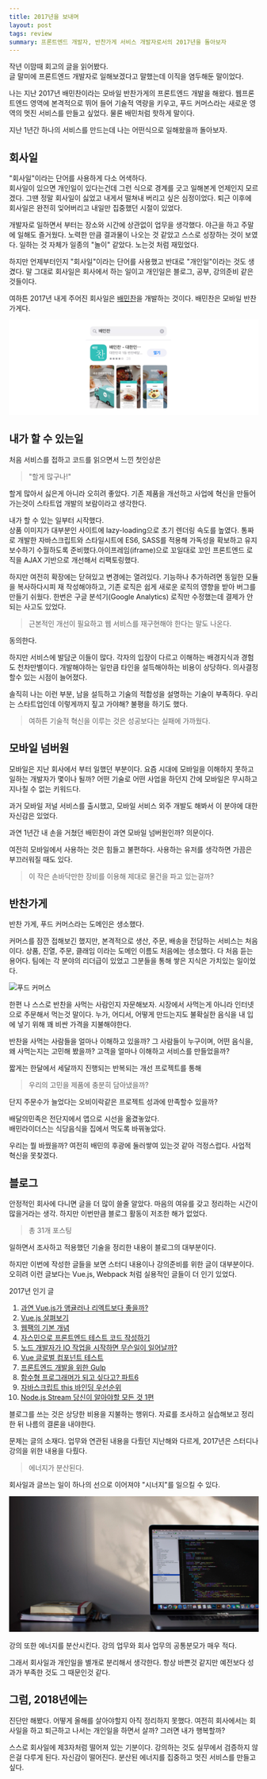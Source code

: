 ```yaml
---
title: 2017년을 보내며
layout: post
tags: review
summary: 프론트엔드 개발자, 반찬가게 서비스 개발자로서의 2017년을 돌아보자 
---
```


작년 이맘때 회고의 글을 읽어봤다.<br> 
글 말미에 프론트엔드 개발자로 일해보겠다고 말했는데 이직을 염두해둔 말이었다. 

나는 지난 2017년 배민찬이라는 모바일 반찬가게의 프론트엔드 개발을 해왔다. 웹프론트엔드 영역에 본격적으로 뛰어 들어 기술적 역량을 키우고, 푸드 커머스라는 새로운 영역의 멋진 서비스를 만들고 싶었다. 물론 배민처럼 핫하게 말이다.

지난 1년간 하나의 서비스를 만드는데 나는 어떤식으로 일해왔을까 돌아보자.

## 회사일

"회사일"이라는 단어를 사용하게 다소 어색하다.<br> 
회사일이 있으면 개인일이 있다는건데 그런 식으로 경계를 긋고 일해본게 언제인지 모르겠다. 그땐 정말 회사일이 싫었고 내게서 떨쳐내 버리고 싶은 심정이었다. 퇴근 이후에 회사일은 완전히 잊어버리고 내일만 집중했던 시절이 있었다. 

개발자로 일하면서 부터는 장소와 시간에 상관없이 업무을 생각했다. 야근을 하고 주말에 일해도 즐거웠다. 노력한 만큼 결과물이 나오는 것 같았고 스스로 성장하는 것이 보였다. 일하는 것 자체가 일종의 "놀이" 같았다. 노는것 처럼 재밌었다.

하지만 언제부터인지 "회사일"이라는 단어를 사용했고 반대로 "개인일"이라는 것도 생겼다. 말 그대로 회사일은 회사에서 하는 일이고 개인일은 블로그, 공부, 강의준비 같은 것들이다.

여하튼 2017년 내게 주어진 회사일은 [배민찬](https://www.baeminchan.com/)을 개발하는 것이다. 배민찬은 모바일 반찬가게다.

![배민찬 로고](/assets/imgs/2018/01/01/baeminchan-logo.png)

## 내가 할 수 있는일

처음 서비스를 접하고 코드를 읽으면서 느낀 첫인상은

> "할게 많구나!" 

할게 많아서 싫은게 아니라 오히려 좋았다. 기존 제품을 개선하고 사업에 혁신을 만들어 가는것이 스타트업 개발의 보람이라고 생각한다.

내가 할 수 있는 일부터 시작했다.<br>
상품 이미지가 대부분인 사이트에 lazy-loading으로 초기 렌더링 속도를 높였다. 통짜로 개발한 자바스크립트와 스타일시트에 ES6, SASS를 적용해 가독성을 확보하고 유지보수하기 수월하도록 준비했다.아이프레임(iframe)으로 꼬일대로 꼬인 프론트엔드 로직을 AJAX 기반으로 개선해서 리팩토링했다.

하지만 여전히 확장에는 닫혀있고 변경에는 열려있다. 기능하나 추가하려면 동일한 모듈을 복사하다시피 재 작성해야하고, 기존 로직은 쉽게 새로운 로직의 영향을 받아 버그를 만들기 쉬웠다. 한번은 구글 분석기(Google Analytics) 로직만 수정했는데 결제가 안되는 사고도 있었다.

> 근본적인 개선이 필요하고 웹 서비스를 재구현해야 한다는 말도 나온다. 

동의한다. 

하지만 서비스에 발담군 이들이 많다. 각자의 입장이 다르고 이해하는 배경지식과 경험도 천차만별이다. 개발해야하는 일만큼 타인을 설득해야하는 비용이 상당하다. 의사결정 할수 있는 시점이 늘어졌다. 

솔직히 나는 이런 부분, 남을 설득하고 기술의 적합성을 설명하는 기술이 부족하다. 우리는 스타트업인데 이렇게까지 짚고 가야해? 불평을 하기도 했다.

> 여하튼 기술적 혁신을 이루는 것은 성공보다는 실패에 가까웠다.

## 모바일 넘버원

모바일은 지난 회사에서 부터 일했던 부분이다. 요즘 시대에 모바일을 이해하지 못하고 일하는 개발자가 몇이나 될까? 어떤 기술로 어떤 사업을 하던지 간에 모바일은 무시하고 지나칠 수 없는 키워드다.

과거 모바일 저널 서비스를 출시했고, 모바일 서비스 외주 개발도 해봐서 이 분야에 대한 자신감은 있었다. 

과연 1년간 내 손을 거쳤던 배민찬이 과연 모바일 넘버원인까? 의문이다. 

여전히 모바일에서 사용하는 것은 힘들고 불편하다. 사용하는 유저를 생각하면 가끔은 부끄러워질 때도 있다. 

> 이 작은 손바닥만한 장비를 이용해 제대로 물건을 파고 있는걸까?

## 반찬가게

반찬 가게, 푸드 커머스라는 도메인은 생소했다.

커머스를 잠깐 접해보긴 했지만, 본격적으로 생산, 주문, 배송을 전담하는 서비스는 처음이다. 상품, 진열, 주문, 클래임 이라는 도메인 이름도 처음에는 생소했다. 다 처음 듣는 용어다. 팀에는 각 분야의 리더급이 있었고 그분들을 통해 쌓은 지식은 가치있는 일이었다.

![푸드 커머스](/assets/imgs/2018/01/01/food-commerce.png)

한편 나 스스로 반찬을 사먹는 사람인지 자문해보자. 시장에서 사먹는게 아니라 인터넷으로 주문해서 먹는것 말이다. 누가, 어디서, 어떻게 만드는지도 불확실한 음식을 내 입에 넣기 위해 꽤 비싼 가격을 지불해야한다. 

반찬을 사먹는 사람들을 얼마나 이해하고 있을까? 그 사람들이 누구이며, 어떤 음식을, 왜 사먹는지는 고민해 봤을까? 고객을 얼마나 이해하고 서비스를 만들었을까? 

짧게는 한달에서 세달까지 진행되는 반복되는 개선 프로젝트를 통해

> 우리의 고민을 제품에 충분히 담아냈을까?

단지 주문수가 늘었다는 오비이락같은 프로젝트 성과에 만족할수 있을까?

배달의민족은 전단지에서 앱으로 시선을 옮겼놓았다.<br> 
배민라이더스는 식당음식을 집에서 먹도록 바꿔놓았다. 

우리는 뭘 바꿨을까? 여전히 배민의 후광에 둘러쌓여 있는것 같아 걱정스럽다. 사업적 혁신을 못찾겠다.

## 블로그 

안정적인 회사에 다니면 글을 더 많이 쓸줄 알았다. 마음의 여유를 갖고 정리하는 시간이 많을거라는 생각. 하지만 이번만큼 블로그 활동이 저조한 해가 없었다.

> 총 31개 포스팅

일하면서 조사하고 적용했던 기술을 정리한 내용이 블로그의 대부분이다. 

하지만 이번에 작성한 글들을 보면 스터디 내용이나 강의준비를 위한 글이 대부분이다. 오히려 이런 글보다는 Vue.js, Webpack 처럼 실용적인 글들이 더 인기 있었다. 

2017년 인기 글 
1. [과연 Vue.js가 앵귤러나 리엑트보다 좋을까?](http://blog.jeonghwan.net/vue/2017/03/29/is-vue-better-than-angular-react.html)
2. [Vue.js 살펴보기](http://blog.jeonghwan.net/vue/2017/03/27/vue.html)
3. [웹팩의 기본 개념](http://blog.jeonghwan.net/js/2017/05/15/webpack.html)
4. [자스민으로 프론트엔드 테스트 코드 작성하기](http://blog.jeonghwan.net/tool/2017/03/28/jasmine.html)
5. [노드 개발자가 IO 작업을 시작하면 무슨일이 일어날까?](http://blog.jeonghwan.net/node/2017/01/27/node-io-deep.html)
6. [Vue 글로벌 컴포넌트 테스트](http://blog.jeonghwan.net/vue/2017/04/19/vue-component-test.html)
7. [프론트엔드 개발을 위한 Gulp](http://blog.jeonghwan.net/tool/2017/09/16/gulp-workflow-for-frentend-development.html)
8. [함수형 프로그래머가 되고 싶다고? 파트6](http://blog.jeonghwan.net/etc/2017/01/16/so-you-want-to-be-a-functional-programmer-part-6.html)
9. [자바스크립트 this 바인딩 우선순위](http://blog.jeonghwan.net/2017/10/22/js-context-binding.html)
10. [Node.js Stream 당신이 알아야할 모든 것 1편](http://blog.jeonghwan.net/node/2017/07/03/node-stream-you-need-to-know.html)

블로그를 쓰는 것은 상당한 비용을 지불하는 행위다. 자료를 조사하고 실습해보고 정리한 뒤 나름의 결론을 내야한다. 

문제는 글의 소재다. 업무와 연관된 내용을 다뤘던 지난해와 다르게, 2017년은 스터디나 강의을 위한 내용을 다뤘다. 

> 에너지가 분산된다. 

회사일과 글쓰는 일이 하나의 선으로 이어져야 "시너지"를 일으킬 수 있다. 

![맥북](/assets/imgs/2018/01/01/macbook.png)

강의 또한 에너지를 분산시킨다. 강의 업무와 회사 업무의 공통분모가 매우 적다. 

그래서 회사일과 개인일을 별개로 분리해서 생각한다. 항상 바쁜것 같지만 예전보다 성과가 부족한 것도 그 때문인것 같다. 

## 그럼, 2018년에는

진단만 해봤다. 어떻게 올해를 살아야할지 아직 정리하지 못했다. 여전히 회사에서는 회사일을 하고 퇴근하고 나서는 개인일을 하면서 살까? 그러면 내가 행복할까? 

스스로 회사일에 제3자처럼 떨어져 있는 기분이다. 강의하는 것도 실무에서 검증하지 않은걸 다루게 된다. 자신감이 떨어진다. 분산된 에너지를 집중하고 멋진 서비스를 만들고 싶다.
